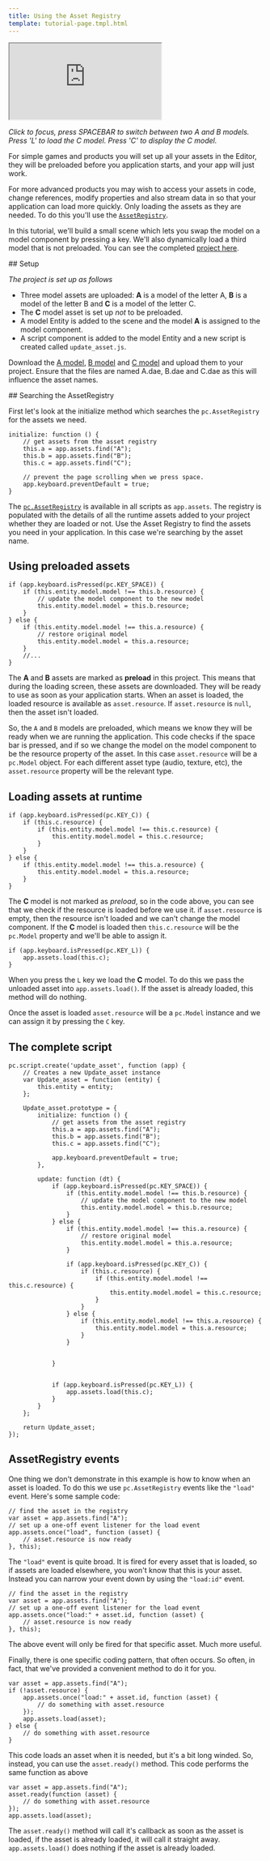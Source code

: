 ```yaml
---
title: Using the Asset Registry
template: tutorial-page.tmpl.html
---
```


<iframe src="http://playcanv.as/p/abEsrnCw"></iframe>

*Click to focus, press SPACEBAR to switch between two A and B models. Press 'L' to load the C model. Press 'C' to display the C model.*

For simple games and products you will set up all your assets in the Editor, they will be preloaded before you application starts, and your app will just work.

For more advanced products you may wish to access your assets in code, change references, modify properties and also stream data in so that your application can load more quickly. Only loading the assets as they are needed. To do this you'll use the [`AssetRegistry`][1].

In this tutorial, we'll build a small scene which lets you swap the model on a model component by pressing a key. We'll also dynamically load a third model that is not preloaded. You can see the completed [project here][3].

## Setup

*The project is set up as follows*

* Three model assets are uploaded: **A** is a model of the letter A, **B** is a model of the letter B and **C** is a model of the letter C.
* The **C** model asset is set up *not* to be preloaded.
* A model Entity is added to the scene and the model **A** is assigned to the model component.
* A script component is added to the model Entity and a new script is created called `update_asset.js`.

Download the [A model][5], [B model][6] and [C model][7] and upload them to your project. Ensure that the files are named A.dae, B.dae and C.dae as this will influence the asset names.

## Searching the AssetRegistry

First let's look at the initialize method which searches the `pc.AssetRegistry` for the assets we need.

```
initialize: function () {
    // get assets from the asset registry
    this.a = app.assets.find("A");
    this.b = app.assets.find("B");
    this.c = app.assets.find("C");

    // prevent the page scrolling when we press space.
    app.keyboard.preventDefault = true;
}
```

The [`pc.AssetRegistry`][8] is available in all scripts as `app.assets`. The registry is populated with the details of all the runtime assets added to your project whether they are loaded or not. Use the Asset Registry to find the assets you need in your application. In this case we're searching by the asset name.

## Using preloaded assets

```
if (app.keyboard.isPressed(pc.KEY_SPACE)) {
    if (this.entity.model.model !== this.b.resource) {
        // update the model component to the new model
        this.entity.model.model = this.b.resource;
    }
} else {
    if (this.entity.model.model !== this.a.resource) {
        // restore original model
        this.entity.model.model = this.a.resource;
    }
    //...
}
```

The **A** and **B** assets are marked as **preload** in this project. This means that during the loading screen, these assets are downloaded. They will be ready to use as soon as your application starts. When an asset is loaded, the loaded resource is available as `asset.resource`. If `asset.resource` is `null`, then the asset isn't loaded.

So, the `A` and `B` models are preloaded, which means we know they will be ready when we are running the application. This code checks if the space bar is pressed, and if so we change the model on the model component to be the resource property of the asset. In this case `asset.resource` will be a `pc.Model` object. For each different asset type (audio, texture, etc), the `asset.resource` property will be the relevant type.

## Loading assets at runtime

```
if (app.keyboard.isPressed(pc.KEY_C)) {
    if (this.c.resource) {
        if (this.entity.model.model !== this.c.resource) {
            this.entity.model.model = this.c.resource;
        }
    }
} else {
    if (this.entity.model.model !== this.a.resource) {
        this.entity.model.model = this.a.resource;
    }
}
```

The **C** model is not marked as *preload*, so in the code above, you can see that we check if the resource is loaded before we use it. if `asset.resource` is empty, then the resource isn't loaded and we can't change the model component. If the **C** model is loaded then `this.c.resource` will be the `pc.Model` property and we'll be able to assign it.

```
if (app.keyboard.isPressed(pc.KEY_L)) {
    app.assets.load(this.c);
}
```

When you press the `L` key we load the **C** model. To do this we pass the unloaded asset into `app.assets.load()`. If the asset is already loaded, this method will do nothing.

Once the asset is loaded `asset.resource` will be a `pc.Model` instance and we can assign it by pressing the `C` key.

## The complete script

```
pc.script.create('update_asset', function (app) {
    // Creates a new Update_asset instance
    var Update_asset = function (entity) {
        this.entity = entity;
    };

    Update_asset.prototype = {
        initialize: function () {
            // get assets from the asset registry
            this.a = app.assets.find("A");
            this.b = app.assets.find("B");
            this.c = app.assets.find("C");

            app.keyboard.preventDefault = true;
        },

        update: function (dt) {
            if (app.keyboard.isPressed(pc.KEY_SPACE)) {
                if (this.entity.model.model !== this.b.resource) {
                    // update the model component to the new model
                    this.entity.model.model = this.b.resource;
                }
            } else {
                if (this.entity.model.model !== this.a.resource) {
                    // restore original model
                    this.entity.model.model = this.a.resource;
                }

                if (app.keyboard.isPressed(pc.KEY_C)) {
                    if (this.c.resource) {
                        if (this.entity.model.model !== this.c.resource) {
                            this.entity.model.model = this.c.resource;
                        }
                    }
                } else {
                    if (this.entity.model.model !== this.a.resource) {
                        this.entity.model.model = this.a.resource;
                    }
                }


            }


            if (app.keyboard.isPressed(pc.KEY_L)) {
                app.assets.load(this.c);
            }
        }
    };

    return Update_asset;
});
```

## AssetRegistry events

One thing we don't demonstrate in this example is how to know when an asset is loaded. To do this we use `pc.AssetRegistry` events like the `"load"` event. Here's some sample code:

```
// find the asset in the registry
var asset = app.assets.find("A");
// set up a one-off event listener for the load event
app.assets.once("load", function (asset) {
    // asset.resource is now ready
}, this);
```

The `"load"` event is quite broad. It is fired for every asset that is loaded, so if assets are loaded elsewhere, you won't know that this is your asset. Instead you can narrow your event down by using the `"load:id"` event.

```
// find the asset in the registry
var asset = app.assets.find("A");
// set up a one-off event listener for the load event
app.assets.once("load:" + asset.id, function (asset) {
    // asset.resource is now ready
}, this);
```

The above event will only be fired for that specific asset. Much more useful.

Finally, there is one specific coding pattern, that often occurs. So often, in fact, that we've provided a convenient method to do it for you.

```
var asset = app.assets.find("A");
if (!asset.resource) {
    app.assets.once("load:" + asset.id, function (asset) {
        // do something with asset.resource
    });
    app.assets.load(asset);
} else {
    // do something with asset.resource
}
```

This code loads an asset when it is needed, but it's a bit long winded. So, instead, you can use the `asset.ready()` method. This code performs the same function as above


```
var asset = app.assets.find("A");
asset.ready(function (asset) {
    // do something with asset.resource
});
app.assets.load(asset);
```

The `asset.ready()` method will call it's callback as soon as the asset is loaded, if the asset is already loaded, it will call it straight away. `app.assets.load()` does nothing if the asset is already loaded.

[1]: /engine/api/stable/symbols/pc.asset.AssetRegistry.html
[3]: https://playcanvas.com/project/349519/overview/tutorial-asset-registry
[5]: /downloads/tutorials/A.dae
[6]: /downloads/tutorials/B.dae
[7]: /downloads/tutorials/C.dae
[8]: /engine/api/stable/symbols/pc.AssetRegistry.html
